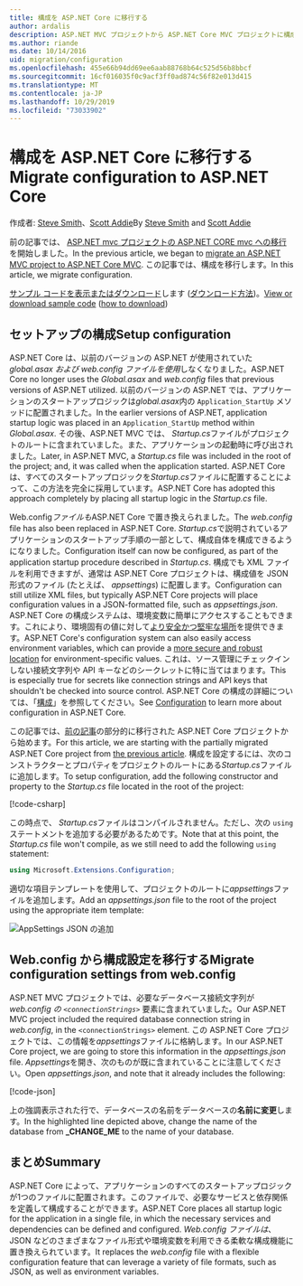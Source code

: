 ```yaml
---
title: 構成を ASP.NET Core に移行する
author: ardalis
description: ASP.NET MVC プロジェクトから ASP.NET Core MVC プロジェクトに構成を移行する方法について説明します。
ms.author: riande
ms.date: 10/14/2016
uid: migration/configuration
ms.openlocfilehash: 455e66b94dd69ee6aab88768b64c525d56b8bbcf
ms.sourcegitcommit: 16cf016035f0c9acf3ff0ad874c56f82e013d415
ms.translationtype: MT
ms.contentlocale: ja-JP
ms.lasthandoff: 10/29/2019
ms.locfileid: "73033902"
---
```

# <a name="migrate-configuration-to-aspnet-core"></a><span data-ttu-id="b68a3-103">構成を ASP.NET Core に移行する</span><span class="sxs-lookup"><span data-stu-id="b68a3-103">Migrate configuration to ASP.NET Core</span></span>

<span data-ttu-id="b68a3-104">作成者: [Steve Smith](https://ardalis.com/)、[Scott Addie](https://scottaddie.com)</span><span class="sxs-lookup"><span data-stu-id="b68a3-104">By [Steve Smith](https://ardalis.com/) and [Scott Addie](https://scottaddie.com)</span></span>

<span data-ttu-id="b68a3-105">前の記事では、 [ASP.NET mvc プロジェクトの ASP.NET CORE mvc への移行](xref:migration/mvc)を開始しました。</span><span class="sxs-lookup"><span data-stu-id="b68a3-105">In the previous article, we began to [migrate an ASP.NET MVC project to ASP.NET Core MVC](xref:migration/mvc).</span></span> <span data-ttu-id="b68a3-106">この記事では、構成を移行します。</span><span class="sxs-lookup"><span data-stu-id="b68a3-106">In this article, we migrate configuration.</span></span>

<span data-ttu-id="b68a3-107">[サンプル コードを表示またはダウンロード](https://github.com/aspnet/AspNetCore.Docs/tree/master/aspnetcore/migration/configuration/samples)します ([ダウンロード方法](xref:index#how-to-download-a-sample))。</span><span class="sxs-lookup"><span data-stu-id="b68a3-107">[View or download sample code](https://github.com/aspnet/AspNetCore.Docs/tree/master/aspnetcore/migration/configuration/samples) ([how to download](xref:index#how-to-download-a-sample))</span></span>

## <a name="setup-configuration"></a><span data-ttu-id="b68a3-108">セットアップの構成</span><span class="sxs-lookup"><span data-stu-id="b68a3-108">Setup configuration</span></span>

<span data-ttu-id="b68a3-109">ASP.NET Core は、以前のバージョンの ASP.NET が使用されていた*global.asax* *および web.config ファイルを使用*しなくなりました。</span><span class="sxs-lookup"><span data-stu-id="b68a3-109">ASP.NET Core no longer uses the *Global.asax* and *web.config* files that previous versions of ASP.NET utilized.</span></span> <span data-ttu-id="b68a3-110">以前のバージョンの ASP.NET では、アプリケーションのスタートアップロジックは*global.asax*内の `Application_StartUp` メソッドに配置されました。</span><span class="sxs-lookup"><span data-stu-id="b68a3-110">In the earlier versions of ASP.NET, application startup logic was placed in an `Application_StartUp` method within *Global.asax*.</span></span> <span data-ttu-id="b68a3-111">その後、ASP.NET MVC では、 *Startup.cs*ファイルがプロジェクトのルートに含まれていました。また、アプリケーションの起動時に呼び出されました。</span><span class="sxs-lookup"><span data-stu-id="b68a3-111">Later, in ASP.NET MVC, a *Startup.cs* file was included in the root of the project; and, it was called when the application started.</span></span> <span data-ttu-id="b68a3-112">ASP.NET Core は、すべてのスタートアップロジックを*Startup.cs*ファイルに配置することによって、この方法を完全に採用しています。</span><span class="sxs-lookup"><span data-stu-id="b68a3-112">ASP.NET Core has adopted this approach completely by placing all startup logic in the *Startup.cs* file.</span></span>

<span data-ttu-id="b68a3-113">Web.config*ファイルも*ASP.NET Core で置き換えられました。</span><span class="sxs-lookup"><span data-stu-id="b68a3-113">The *web.config* file has also been replaced in ASP.NET Core.</span></span> <span data-ttu-id="b68a3-114">*Startup.cs*で説明されているアプリケーションのスタートアップ手順の一部として、構成自体を構成できるようになりました。</span><span class="sxs-lookup"><span data-stu-id="b68a3-114">Configuration itself can now be configured, as part of the application startup procedure described in *Startup.cs*.</span></span> <span data-ttu-id="b68a3-115">構成でも XML ファイルを利用できますが、通常は ASP.NET Core プロジェクトは、構成値を JSON 形式のファイル (たとえば、 *appsettings*) に配置します。</span><span class="sxs-lookup"><span data-stu-id="b68a3-115">Configuration can still utilize XML files, but typically ASP.NET Core projects will place configuration values in a JSON-formatted file, such as *appsettings.json*.</span></span> <span data-ttu-id="b68a3-116">ASP.NET Core の構成システムは、環境変数に簡単にアクセスすることもできます。これにより、環境固有の値に対して[より安全かつ堅牢な場所](xref:security/app-secrets)を提供できます。</span><span class="sxs-lookup"><span data-stu-id="b68a3-116">ASP.NET Core's configuration system can also easily access environment variables, which can provide a [more secure and robust location](xref:security/app-secrets) for environment-specific values.</span></span> <span data-ttu-id="b68a3-117">これは、ソース管理にチェックインしない接続文字列や API キーなどのシークレットに特に当てはまります。</span><span class="sxs-lookup"><span data-stu-id="b68a3-117">This is especially true for secrets like connection strings and API keys that shouldn't be checked into source control.</span></span> <span data-ttu-id="b68a3-118">ASP.NET Core の構成の詳細については、「[構成](xref:fundamentals/configuration/index)」を参照してください。</span><span class="sxs-lookup"><span data-stu-id="b68a3-118">See [Configuration](xref:fundamentals/configuration/index) to learn more about configuration in ASP.NET Core.</span></span>

<span data-ttu-id="b68a3-119">この記事では、[前の記事](xref:migration/mvc)の部分的に移行された ASP.NET Core プロジェクトから始めます。</span><span class="sxs-lookup"><span data-stu-id="b68a3-119">For this article, we are starting with the partially migrated ASP.NET Core project from [the previous article](xref:migration/mvc).</span></span> <span data-ttu-id="b68a3-120">構成を設定するには、次のコンストラクターとプロパティをプロジェクトのルートにある*Startup.cs*ファイルに追加します。</span><span class="sxs-lookup"><span data-stu-id="b68a3-120">To setup configuration, add the following constructor and property to the *Startup.cs* file located in the root of the project:</span></span>

[!code-csharp[](configuration/samples/WebApp1/src/WebApp1/Startup.cs?range=11-16)]

<span data-ttu-id="b68a3-121">この時点で、 *Startup.cs*ファイルはコンパイルされません。ただし、次の `using` ステートメントを追加する必要があるためです。</span><span class="sxs-lookup"><span data-stu-id="b68a3-121">Note that at this point, the *Startup.cs* file won't compile, as we still need to add the following `using` statement:</span></span>

```csharp
using Microsoft.Extensions.Configuration;
```

<span data-ttu-id="b68a3-122">適切な項目テンプレートを使用して、プロジェクトのルートに*appsettings*ファイルを追加します。</span><span class="sxs-lookup"><span data-stu-id="b68a3-122">Add an *appsettings.json* file to the root of the project using the appropriate item template:</span></span>

![AppSettings JSON の追加](configuration/_static/add-appsettings-json.png)

## <a name="migrate-configuration-settings-from-webconfig"></a><span data-ttu-id="b68a3-124">Web.config から構成設定を移行する</span><span class="sxs-lookup"><span data-stu-id="b68a3-124">Migrate configuration settings from web.config</span></span>

<span data-ttu-id="b68a3-125">ASP.NET MVC プロジェクトでは、必要なデータベース接続文字列が*web.config の `<connectionStrings>`* 要素に含まれていました。</span><span class="sxs-lookup"><span data-stu-id="b68a3-125">Our ASP.NET MVC project included the required database connection string in *web.config*, in the `<connectionStrings>` element.</span></span> <span data-ttu-id="b68a3-126">この ASP.NET Core プロジェクトでは、この情報を*appsettings*ファイルに格納します。</span><span class="sxs-lookup"><span data-stu-id="b68a3-126">In our ASP.NET Core project, we are going to store this information in the *appsettings.json* file.</span></span> <span data-ttu-id="b68a3-127">*Appsettings*を開き、次のものが既に含まれていることに注意してください。</span><span class="sxs-lookup"><span data-stu-id="b68a3-127">Open *appsettings.json*, and note that it already includes the following:</span></span>

[!code-json[](../migration/configuration/samples/WebApp1/src/WebApp1/appsettings.json?highlight=4)]

<span data-ttu-id="b68a3-128">上の強調表示された行で、データベースの名前をデータベースの**名前に変更**します。</span><span class="sxs-lookup"><span data-stu-id="b68a3-128">In the highlighted line depicted above, change the name of the database from **_CHANGE_ME** to the name of your database.</span></span>

## <a name="summary"></a><span data-ttu-id="b68a3-129">まとめ</span><span class="sxs-lookup"><span data-stu-id="b68a3-129">Summary</span></span>

<span data-ttu-id="b68a3-130">ASP.NET Core によって、アプリケーションのすべてのスタートアップロジックが1つのファイルに配置されます。このファイルで、必要なサービスと依存関係を定義して構成することができます。</span><span class="sxs-lookup"><span data-stu-id="b68a3-130">ASP.NET Core places all startup logic for the application in a single file, in which the necessary services and dependencies can be defined and configured.</span></span> <span data-ttu-id="b68a3-131">*Web.config ファイルは*、JSON などのさまざまなファイル形式や環境変数を利用できる柔軟な構成機能に置き換えられています。</span><span class="sxs-lookup"><span data-stu-id="b68a3-131">It replaces the *web.config* file with a flexible configuration feature that can leverage a variety of file formats, such as JSON, as well as environment variables.</span></span>

